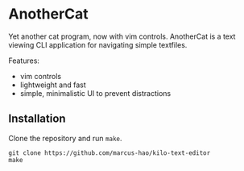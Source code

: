 # AnotherCat

Yet another cat program, now with vim controls. AnotherCat is a text viewing CLI application for navigating simple textfiles.

Features:
- vim controls
- lightweight and fast
- simple, minimalistic UI to prevent distractions

## Installation
Clone the repository and run `make`.

```
git clone https://github.com/marcus-hao/kilo-text-editor
make
```

